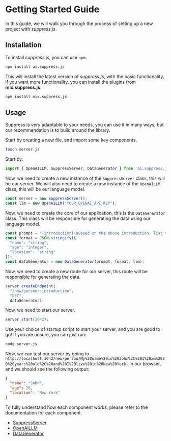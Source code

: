# Getting Started Guide

In this guide, we will walk you through the process of setting up a new project with *suppress.js*.

## Installation

To install *suppress.js*, you can use `npm`.

```bash
npm install ai.suppress.js
```

This will install the latest version of *suppress.js*, with the basic functionality, if you want more functionality, you can install the plugins from **mix.suppress.js**.

```bash
npm install mix.suppress.js
```

## Usage
Suppress is very adaptable to your needs, you can use it in many ways, but our recommendation is to build around the library.

Start by creating a new file, and import some key components.

```bash
touch server.js
```

Start by:

```js
import { OpenAILLM, SuppressServer, DataGenerator } from 'ai.suppress.js';
```

Now, we need to create a new instance of the `SuppressServer` class, this will be our server. We will also need to create a new instance of the `OpenAILLM` class, this will be our language model.

```js
const server = new SuppressServer();
const llm = new OpenAILLM("YOUR_OPENAI_API_KEY");
```

Now, we need to create the core of our application, this is the `DataGenerator` class. This class will be responsible for generating the data using our language model.

```js
const prompt = "{introduction}\nBased on the above introduction, list the following information: Name, Age and Location:";
const format = JSON.stringify({
  "name": "string",
  "age": "integer",
  "location": "string"
});
const dataGenerator = new DataGenerator(prompt, format, llm);
```

Now, we need to create a new route for our server, this route will be responsible for generating the data.

```js
server.createEndpoint(
  "/new/person/:introduction",
  "GET",
  dataGenerator);
```

Now, we need to start our server.

```js
server.start(3042);
```

Use your choice of startup script to start your server, and you are good to go! If you are unsure, you can just run:

```bash
node server.js
```

Now, we can test our server by going to `http://localhost:3042/new/person/My%20name%20is%20John%2C%20I%20am%2020%20years%20old%2C%20and%20I%20live%20in%20New%20York.` in our browser, and we should see the following output:

```json
{
  "name": "John",
  "age": 20,
  "location": "New York"
}
```

To fully understand how each component works, please refer to the documentation for each component.
- [SuppressServer](./Server/server.md)
- [OpenAILLM](./Models/openai.md)
- [DataGenerator](./DataGenerator/data-generator.md)
